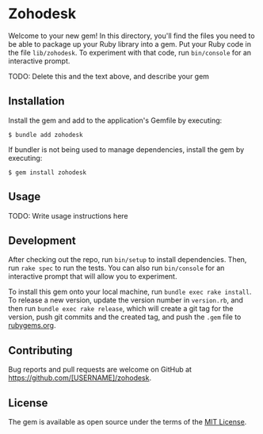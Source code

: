 # Zohodesk

Welcome to your new gem! In this directory, you'll find the files you need to be able to package up your Ruby library into a gem. Put your Ruby code in the file `lib/zohodesk`. To experiment with that code, run `bin/console` for an interactive prompt.

TODO: Delete this and the text above, and describe your gem

## Installation

Install the gem and add to the application's Gemfile by executing:

    $ bundle add zohodesk

If bundler is not being used to manage dependencies, install the gem by executing:

    $ gem install zohodesk

## Usage

TODO: Write usage instructions here

## Development

After checking out the repo, run `bin/setup` to install dependencies. Then, run `rake spec` to run the tests. You can also run `bin/console` for an interactive prompt that will allow you to experiment.

To install this gem onto your local machine, run `bundle exec rake install`. To release a new version, update the version number in `version.rb`, and then run `bundle exec rake release`, which will create a git tag for the version, push git commits and the created tag, and push the `.gem` file to [rubygems.org](https://rubygems.org).

## Contributing

Bug reports and pull requests are welcome on GitHub at https://github.com/[USERNAME]/zohodesk.

## License

The gem is available as open source under the terms of the [MIT License](https://opensource.org/licenses/MIT).
